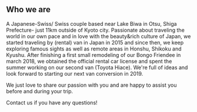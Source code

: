 ## Who we are

A Japanese-Swiss/ Swiss couple based near Lake Biwa in Otsu, Shiga Prefecture- just 11km outside of Kyoto city. Passionate about traveling the world in our own pace and in love with the beauty&rich culture of Japan, we started traveling by (rental) van in Japan in 2015 and since then, we keep exploring famous sights as well as remote areas in Honshu, Shikoku and Kyushu. 
After finishing a first small remodeling of our Bongo Friendee in march 2018, we obtained the official rental car license and spent the summer working on our second van (Toyota Hiace). We're full of ideas and look forward to starting our next van conversion in 2019.

We just love to share our passion with you and are happy to assist you before and during your trip.

Contact us if you have any questions!